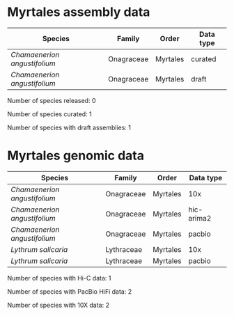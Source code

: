 # Myrtales assembly data

| Species | Family | Order | Data type |
| -- | --- | --- | --- |
| *Chamaenerion angustifolium* | Onagraceae | Myrtales | curated |
| *Chamaenerion angustifolium* | Onagraceae | Myrtales | draft |

Number of species released: 0

Number of species curated: 1

Number of species with draft assemblies: 1

# Myrtales genomic data

| Species | Family | Order | Data type |
| -- | --- | --- | --- |
| *Chamaenerion angustifolium* | Onagraceae | Myrtales | 10x |
| *Chamaenerion angustifolium* | Onagraceae | Myrtales | hic-arima2 |
| *Chamaenerion angustifolium* | Onagraceae | Myrtales | pacbio |
| *Lythrum salicaria* | Lythraceae | Myrtales | 10x |
| *Lythrum salicaria* | Lythraceae | Myrtales | pacbio |

Number of species with Hi-C data: 1

Number of species with PacBio HiFi data: 2

Number of species with 10X data: 2
